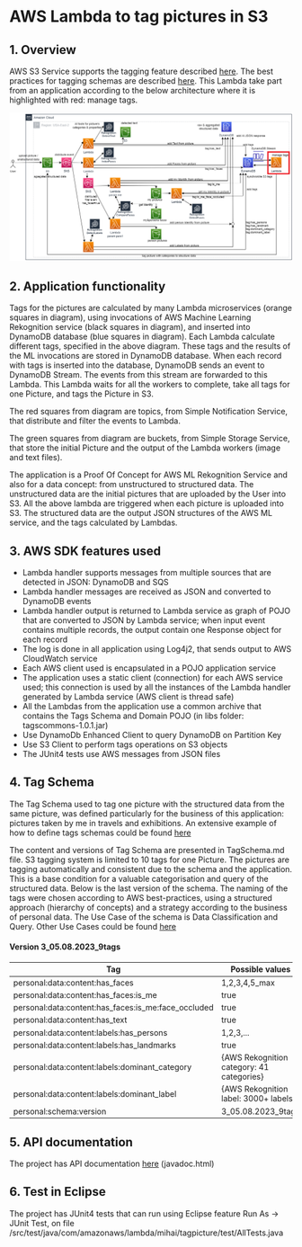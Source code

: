 # AWS Lambda to tag pictures in S3

## 1. Overview

AWS S3 Service supports the tagging feature described [here](https://docs.aws.amazon.com/AmazonS3/latest/userguide/object-tagging.html). The best practices for tagging schemas are described [here](https://docs.aws.amazon.com/whitepapers/latest/tagging-best-practices/tagging-best-practices.html).
This Lambda take part from an application according to the below architecture where it is highlighted with red: manage tags.
  
![From unstructured to structured data](aws_tag_pictures_v3_b2_w2.png "From unstructured to structured data")


## 2. Application functionality

Tags for the pictures are calculated by many Lambda microservices (orange squares in diagram), using invocations of AWS Machine Learning Rekognition service (black squares in diagram), and inserted into DynamoDB database (blue squares in diagram). Each Lambda calculate different tags, specified in the above diagram. These tags and the results of the ML invocations are stored in DynamoDB database.
When each record with tags is inserted into the database, DynamoDB sends an event to DynamoDB Stream. The events from this stream are forwarded to this Lambda. This Lambda waits for all the workers to complete, take all tags for one Picture, and tags the Picture in S3.

The red squares from diagram are topics, from Simple Notification Service, that distribute and filter the events to Lambda.   

The green squares from diagram are buckets, from Simple Storage Service, that store the initial Picture and the output of the Lambda workers (image and text files).  

The application is a Proof Of Concept for AWS ML Rekognition Service and also for a data concept: from unstructured to structured data. The unstructured data are the initial pictures that are uploaded by the User into S3. All the above lambda are triggered when each picture is uploaded into S3. The structured data are the output JSON structures of the AWS ML service, and the tags calculated by Lambdas.

## 3. AWS SDK features used
- Lambda handler supports messages from multiple sources that are detected in JSON: DynamoDB and SQS
- Lambda handler messages are received as JSON and converted to DynamoDB events
- Lambda handler output is returned to Lambda service as graph of POJO that are converted to JSON by Lambda service; when input event contains multiple records, the output contain one Response object for each record
- The log is done in all application using Log4j2, that sends output to AWS CloudWatch service
- Each AWS client used is encapsulated in a POJO application service
- The application uses a static client (connection) for each AWS service used; this connection is used by all the instances of the Lambda handler generated by Lambda service (AWS client is thread safe)
- All the Lambdas from the application use a common archive that contains the Tags Schema and Domain POJO (in libs folder: tagscommons-1.0.1.jar)
- Use DynamoDb Enhanced Client to query DynamoDB on Partition Key
- Use S3 Client to perform tags operations on S3 objects
- The JUnit4 tests use AWS messages from JSON files

## 4. Tag Schema
The Tag Schema used to tag one picture with the structured data from the same picture, was defined particularly for the business of this application: pictures taken by me in travels and exhibitions. An extensive example of how to define tags schemas could be found [here](https://docs.aws.amazon.com/whitepapers/latest/tagging-best-practices/defining-and-publishing-a-tagging-schema.html)
  
The content and versions of Tag Schema are presented in TagSchema.md file. S3 tagging system is limited to 10 tags for one Picture. The pictures are tagging automatically and consistent due to the schema and the application. This is a base condition for a valuable categorisation and query of the structured data. Below is the last version of the schema. The naming of the tags were chosen according to AWS best-practices, using a structured approach (hierarchy of concepts) and a strategy according to the business of personal data. The Use Case of the schema is Data Classification and Query. Other Use Cases could be found [here](https://docs.aws.amazon.com/whitepapers/latest/tagging-best-practices/tagging-use-cases.html)

#### Version 3_05.08.2023_9tags

| Tag    												| Possible values 							|
| -------- 												| ------- 									|
|personal:data:content:has_faces	 					| 1,2,3,4,5_max								|
|personal:data:content:has_faces:is_me 					| true										|
|personal:data:content:has_faces:is_me:face_occluded	| true										|
|personal:data:content:has_text							| true										|
|personal:data:content:labels:has_persons				| 1,2,3,...									|
|personal:data:content:labels:has_landmarks				| true										|
|personal:data:content:labels:dominant_category			| {AWS Rekognition category: 41 categories}	|
|personal:data:content:labels:dominant_label	 		| {AWS Rekognition label: 3000+ labels}		|
|personal:schema:version								| 3_05.08.2023_9tags						|


## 5. API documentation

The project has API documentation [here](javadoc/allpackages-index.html) (javadoc.html)

## 6. Test in Eclipse

The project has JUnit4 tests that can run using Eclipse feature Run As -> JUnit Test, on file /src/test/java/com/amazonaws/lambda/mihai/tagpicture/test/AllTests.java
